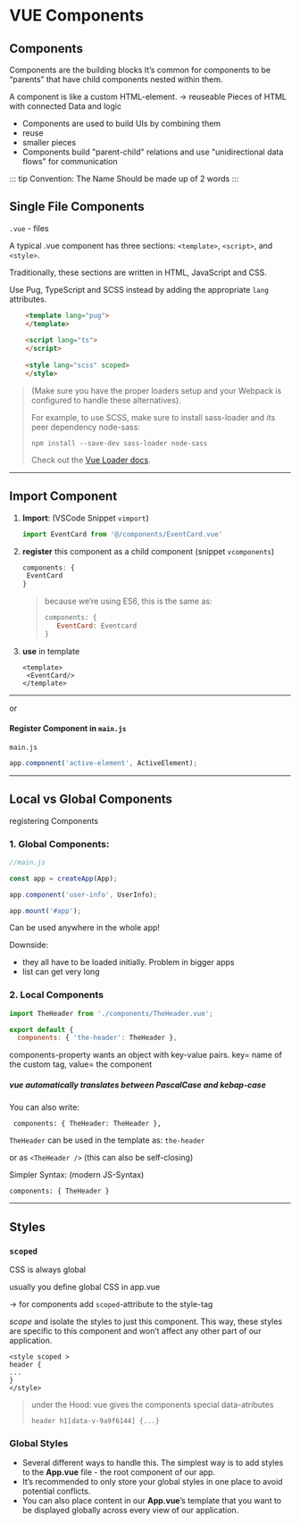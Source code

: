 # VUE Components

## Components 

Components are the building blocks It’s common for components to be “parents” that have child components nested within them.

A component is like a custom HTML-element. -> reuseable Pieces of HTML with connected Data and logic

- Components are used to build UIs by combining them
- reuse
- smaller pieces 
- Components build "parent-child" relations and use "unidirectional data flows" for communication

::: tip
Convention: The Name Should be made up of 2 words
:::

## Single File Components

`.vue` - files

A typical .vue component has three sections: `<template>`, `<script>`, and `<style>`.

Traditionally, these sections are written in HTML, JavaScript and CSS.

Use Pug, TypeScript and SCSS instead by adding the appropriate `lang` attributes.

```html
    <template lang="pug">
    </template>
    
    <script lang="ts">
    </script>
    
    <style lang="scss" scoped>
    </style>
```

> (Make sure you have the proper loaders setup and your Webpack is configured to handle these alternatives). 
>
> For example,  to use SCSS,  make sure to install sass-loader and its peer dependency node-sass:
>
> ```
> npm install --save-dev sass-loader node-sass
> ```
>
> Check out the [Vue Loader docs](https://vue-loader.vuejs.org/guide/pre-processors.html).
>

------

## Import Component

1. **Import**: (VSCode Snippet `vimport`) 

   ```js
   import EventCard from '@/components/EventCard.vue'
   ```

2. **register** this component as a child component (snippet `vcomponents`) 

   ```js
   components: {
   	EventCard
   }
   ```

   > because we’re using ES6, this is the same as:
   >
   > ```js
   > components: {
   > 	EventCard: Eventcard
   > }
   > ```

3. **use** in template 

   ```vue
   <template>
   	<EventCard/>
   </template>
   ```

------

or

#### Register Component in `main.js`

`main.js`

```js
app.component('active-element', ActiveElement);
```

------

## Local vs Global Components

registering Components

### 1. Global Components:

```js
//main.js

const app = createApp(App);

app.component('user-info', UserInfo);

app.mount('#app');
```

Can be used anywhere in the whole app!

Downside: 

- they all have to be loaded initially. Problem in bigger apps
- list can get very long

### 2. Local Components

```js
import TheHeader from './components/TheHeader.vue';

export default {
  components: { 'the-header': TheHeader },
```

components-property wants an object with key-value pairs. key= name of the custom tag, value= the component

##### vue automatically translates between PascalCase and kebap-case

You can also write:

```
 components: { TheHeader: TheHeader },
```

`TheHeader` can be used in the template as: `the-header`

or as `<TheHeader />` (this can also be self-closing)

Simpler Syntax: (modern JS-Syntax)

```
components: { TheHeader }
```

------

## Styles

### `scoped` 

CSS is always global

usually you define global CSS in app.vue

-> for components add `scoped`-attribute to the style-tag

*scope* and isolate the styles to just this component. This way, these styles are specific to this component and won’t affect any other part of our application.

```vue
<style scoped >
header {
...
}
</style>
```

> under the Hood: vue gives the components special data-atributes
>
> ```
> header h1[data-v-9a9f6144] {...}
> ```

### Global Styles

- Several different ways to handle this. The simplest way is to add styles to the **App.vue** file - the root component of our app.  
- It’s recommended to only store your global styles in one place to avoid potential conflicts.
- You can also place content in our **App.vue**’s template that you want to be displayed globally across every view of our application.


